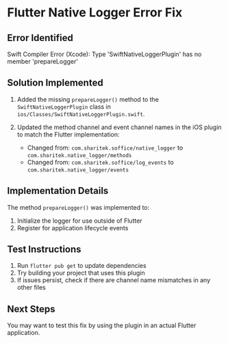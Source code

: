 # Flutter Native Logger Error Fix

## Error Identified
Swift Compiler Error (Xcode): Type 'SwiftNativeLoggerPlugin' has no member 'prepareLogger'

## Solution Implemented
1. Added the missing `prepareLogger()` method to the `SwiftNativeLoggerPlugin` class in `ios/Classes/SwiftNativeLoggerPlugin.swift`.

2. Updated the method channel and event channel names in the iOS plugin to match the Flutter implementation:
   - Changed from: `com.sharitek.soffice/native_logger` to `com.sharitek.native_logger/methods`
   - Changed from: `com.sharitek.soffice/log_events` to `com.sharitek.native_logger/events`

## Implementation Details
The method `prepareLogger()` was implemented to:
1. Initialize the logger for use outside of Flutter
2. Register for application lifecycle events

## Test Instructions
1. Run `flutter pub get` to update dependencies
2. Try building your project that uses this plugin
3. If issues persist, check if there are channel name mismatches in any other files

## Next Steps
You may want to test this fix by using the plugin in an actual Flutter application. 